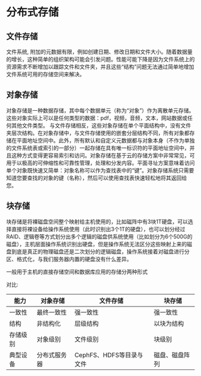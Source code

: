 # 分布式存储

## 文件存储

文件系统, 附加的元数据有限，例如创建日期、修改日期和文件大小。随着数据量的增长，这种简单的组织架构可能会引发问题。性能可能下降是因为文件系统上的资源需求不断增加以跟踪文件和文件夹，并且这些“结构”问题无法通过简单地增加文件系统可用的存储空间来解决。

## 对象存储

对象存储是一种数据存储，其中每个数据单元（称为“对象”）作为离散单元存储。这些对象实际上可以是任何类型的数据：pdf，视频，音频，文本，网站数据或任何其他文件类型。
与文件存储相反，这些对象存储在单个平面结构中，没有文件夹层次结构。在对象存储中，与文件存储使用的嵌套分层结构不同，所有对象都存储在平面地址空间中。此外，所有默认和自定义元数据都与对象本身（不作为单独的文件系统表或索引的一部分）一起存储在具有唯一标识符的平面地址空间中，并且这种方式变得更容易索引和访问。对象存储在基于云的存储方案中非常常见，可用于以极高的可伸缩性和可靠性管理，处理和分发内容。平面寻址方案意味着访问单个对象既快速又简单：对象名称可以作为查找表中的“键”。对象存储系统只需要知道您要查找的对象的键（名称），然后可以使用查找表快速轻松地将其返回给您。

## 块存储

块存储是将裸磁盘空间整个映射给主机使用的，比如磁阵中有3块1T硬盘，可以选择直接将裸设备给操作系统使用（此时识别出3个1T的硬盘），也可以划分经过RAID、逻辑卷等方式划分出多个逻辑的磁盘供系统使用（比如划分为6个500G的磁盘），主机层面操作系统识别出硬盘，但是操作系统无法区分这些映射上来的磁盘到底是真正的物理磁盘还是二次划分的逻辑磁盘，操作系统接着对磁盘进行分区、格式化，与我们服务器内置的硬盘没有什么差异。

一般用于主机的直接存储空间和数据库应用的存储分两种形式

对比:

| 能力     | 对象存储     | 文件存储                 | 块存储         |
| -------- | ------------ | ------------------------ | -------------- |
| 一致性   | 最终一致性   | 强一致性                 | 强一致性       |
| 结构     | 非结构化     | 层级结构                 | 以块为结构     |
| 存储级别 | 对象级别     | 文件级别                 | 块级别         |
| 典型设备 | 分布式服务器 | CephFS、HDFS等目录与文件 | 磁盘、磁盘阵列 |